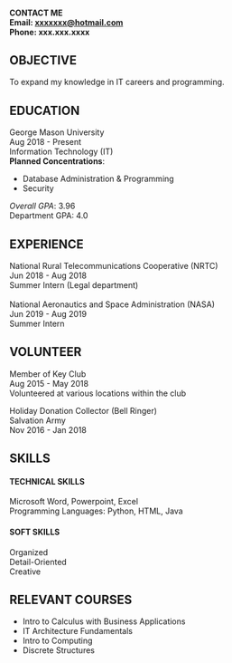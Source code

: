 #### CONTACT ME<br> Email: xxxxxxx@hotmail.com<br> Phone: xxx.xxx.xxxx

## OBJECTIVE
To expand my knowledge in IT careers and programming.

## EDUCATION
George Mason University<br> Aug 2018 - Present<br> Information Technology (IT)<br>
**Planned Concentrations**: 
+ Database Administration & Programming
+ Security<br>

*Overall GPA*: 3.96<br> Department GPA: 4.0

## EXPERIENCE
National Rural Telecommunications Cooperative (NRTC)<br> Jun 2018 - Aug 2018<br> 
Summer Intern (Legal department)<br><br>
National Aeronautics and Space Administration (NASA)<br> Jun 2019 - Aug 2019<br>
Summer Intern

## VOLUNTEER
Member of Key Club<br> Aug 2015 - May 2018<br> Volunteered at various locations within the club
	
Holiday Donation Collector (Bell Ringer)<br> Salvation Army<br> Nov 2016 - Jan 2018

## SKILLS
#### TECHNICAL SKILLS
Microsoft Word, Powerpoint, Excel<br> Programming Languages: Python, HTML, Java<br>
#### SOFT SKILLS
Organized<br> Detail-Oriented<br> Creative

## RELEVANT COURSES
+ Intro to Calculus with Business Applications<br> 
+ IT Architecture Fundamentals<br>
+ Intro to Computing<br> 
+ Discrete Structures
